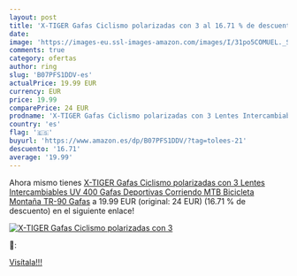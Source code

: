 ```yaml
---
layout: post
title: 'X-TIGER Gafas Ciclismo polarizadas con 3 al 16.71 % de descuento'
date: 
image: 'https://images-eu.ssl-images-amazon.com/images/I/31po5COMUEL._SL200_.jpg'
comments: true
category: ofertas
author: ring
slug: 'B07PFS1DDV-es'
actualPrice: 19.99 EUR
currency: EUR
price: 19.99
comparePrice: 24 EUR
prodname: 'X-TIGER Gafas Ciclismo polarizadas con 3 Lentes Intercambiables UV 400 Gafas Deportivas Corriendo MTB Bicicleta Montaña TR-90 Gafas'
country: 'es'
flag: '🇪🇸'
buyurl: 'https://www.amazon.es/dp/B07PFS1DDV/?tag=tolees-21'
descuento: '16.71'
average: '19.99'
---
```


Ahora mismo tienes [X-TIGER Gafas Ciclismo polarizadas con 3 Lentes Intercambiables UV 400 Gafas Deportivas Corriendo MTB Bicicleta Montaña TR-90 Gafas](https://www.amazon.es/dp/B07PFS1DDV/?tag=tolees-21) a 19.99 EUR (original: 24 EUR) (16.71 %  de descuento) en el siguiente enlace!

[![X-TIGER Gafas Ciclismo polarizadas con 3](https://images-eu.ssl-images-amazon.com/images/I/31po5COMUEL._SL200_.jpg)](https://www.amazon.es/dp/B07PFS1DDV/?tag=tolees-21)

🔎:


[Visítala!!!](https://www.amazon.es/dp/B07PFS1DDV/?tag=tolees-21)
